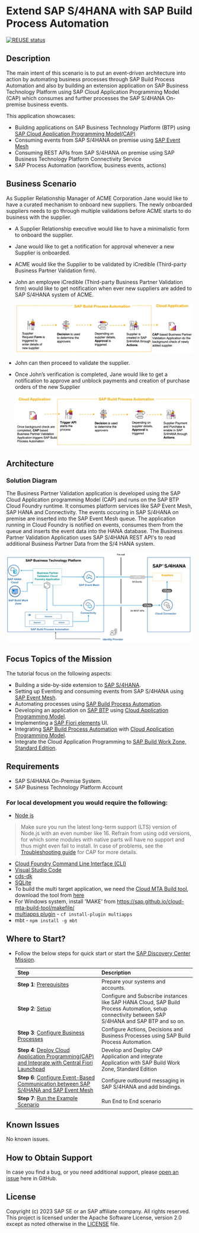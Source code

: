# Extend SAP S/4HANA with SAP Build Process Automation
[![REUSE status](https://api.reuse.software/badge/github.com/SAP-samples/s4hana-cloud-extension-process-automation)](https://api.reuse.software/info/github.com/SAP-samples/s4hana-cloud-extension-process-automation)
## Description
The main intent of this scenario is to put an event-driven architecture into action by automating business processes through SAP Build Process Automation and also by building an extension application on SAP Business Technology Platform using SAP Cloud Application Programming Model (CAP) which consumes and further processes the SAP S/4HANA On-premise business events.

This application showcases:

- Building applications on SAP Business Technology Platform (BTP) using [SAP Cloud Application Programming Model(CAP)](https://cap.cloud.sap/docs/)
- Consuming events from SAP S/4HANA on premise using [SAP Event Mesh](https://help.sap.com/viewer/bf82e6b26456494cbdd197057c09979f/Cloud/en-US/df532e8735eb4322b00bfc7e42f84e8d.html)
- Consuming REST APIs from SAP S/4HANA on premise using SAP Business Technology Platform Connectivity Service
- SAP Process Automation (workflow, business events, actions)

## Business Scenario

As Supplier Relationship Manager of ACME Corporation Jane would like to have a curated mechanism to onboard new suppliers. The newly onboarded suppliers needs to go through multiple validations before ACME starts to do business with the supplier.

- A Supplier Relationship executive would like to have a minimalistic form to onboard the supplier.
- Jane would like to get a notification for approval whenever a new Supplier is onboarded.
- ACME would like the Supplier to be validated by iCredible (Third-party Business Partner Validation firm).
- John an employee iCredible (Third-party Business Partner Validation firm) would like to get notification when ever new suppliers are added to SAP S/4HANA  system of ACME. 

    ![Business Flow](./documentation/images/spa-flow-1.png)

- John can then proceed to validate the supplier.
- Once John’s verification is completed, Jane would like to get a notification to approve and unblock payments and creation of purchase orders of the new Supplier

    ![Business Flow](./documentation/images/spa-flow-2.png)

## Architecture

### Solution Diagram

The Business Partner Validation application is developed using the SAP Cloud Application programming Model (CAP) and runs on the SAP BTP Cloud Foundry runtime. It consumes platform services like SAP Event Mesh, SAP HANA and Connectivity. The events occuring in SAP S/4HANA on premise are inserted into the SAP Event Mesh queue. The application running in Cloud Foundry is notified on events, consumes them from the queue and inserts the event data into the HANA database. The Business Partner Validation Application uses SAP S/4HANA REST API's to read additional Business Partner Data from the S/4 HANA system.

![solution diagram](./documentation/images/spa-architecture.png)

## Focus Topics of the Mission

The tutorial focus on the following aspects:

 * Building a side-by-side extension to [SAP S/4HANA](https://help.sap.com/docs/SAP_S4HANA_ON-PREMISE?state=DRAFT).
 * Setting up Eventing and consuming events from SAP S/4HANA using [SAP Event Mesh](https://help.sap.com/docs/SAP_EM?version=Cloud).
 * Automating processes using [SAP Build Process Automation](https://help.sap.com/docs/PROCESS_AUTOMATION?version=Cloud).
 * Developing an application on [SAP BTP](https://help.sap.com/docs/btp?version=Cloud) using [Cloud Application Programming Model](https://cap.cloud.sap/docs/).
 * Implementing a [SAP Fiori elements](https://help.sap.com/docs/SAP_FIORI_tools) UI.
 * Integrating [SAP Build Process Automation](https://help.sap.com/docs/PROCESS_AUTOMATION?version=Cloud) with [Cloud Application Programming Model](https://cap.cloud.sap/docs/).
 * Integrate the Cloud Application Programming to [SAP Build Work Zone, Standard Edition](https://help.sap.com/docs/WZ_STD).

## Requirements
* SAP S/4HANA On-Premise System.
* SAP Business Technology Platform Account

### For local development you would require the following:
* [Node js](https://nodejs.org/en/download/)
>Make sure you run the latest long-term support (LTS) version of Node.js with an even number like 16. Refrain from using odd versions, for which some modules with native parts will have no support and thus might even fail to install. In case of problems, see the [Troubleshooting guide](https://cap.cloud.sap/docs/advanced/troubleshooting#node-version) for CAP for more details.
* [Cloud Foundry Command Line Interface (CLI)](https://github.com/cloudfoundry/cli#downloads)
* [Visual Studio Code](https://cap.cloud.sap/docs/get-started/in-vscode)
* [cds-dk](https://cap.cloud.sap/docs/get-started/)
* [SQLite ](https://sqlite.org/download.html)
* To build the multi target application, we need the [Cloud MTA Build tool](https://sap.github.io/cloud-mta-build-tool/), download the tool from [here](https://sap.github.io/cloud-mta-build-tool/download/)
* For Windows system, install 'MAKE' from https://sap.github.io/cloud-mta-build-tool/makefile/
* [multiapps plugin](https://github.com/cloudfoundry-incubator/multiapps-cli-plugin) - `cf install-plugin multiapps`  
*  mbt -  `npm install -g mbt`

## Where to Start?

* Follow the below steps for quick start or start the [SAP Discovery Center Mission](https://discovery-center.cloud.sap/missions).

    |  **Step**  |  **Description** | 
    | ----------- | ----------- | 
    | **Step 1**: [Prerequisites](./documentation/prepare/README.md) | Prepare your systems and accounts. | 
    | **Step 2**: [Setup](./documentation/set-up/README.md) | Configure and Subscribe instances like SAP HANA Cloud, SAP Build Process Automation, setup connectivity between SAP S/4HANA and SAP BTP and so on. | 
    | **Step 3**: [Configure Business Processes](./documentation/develop/README.md)  | Configure Actions, Decisions and Business Processes using SAP Build Process Automation. |
    | **Step 4**: [Deploy Cloud Application Programming(CAP) and Integrate with Central Fiori Launchpad](./documentation/deploy/README.md)| Develop and Deploy CAP Application and integrate Application with SAP Build Work Zone, Standard Edition |
    | **Step 6**: [Configure Event-Based Communication between SAP S/4HANA and SAP Event Mesh](./documentation/deploy/configure-channel/README.md) | Configure outbound messaging in SAP S/4HANA and add bindings. |
    | **Step 7**: [Run the Example Scenario](./documentation/deploy/run-e2e/README.md) | Run End to End scenario |


## Known Issues

No known issues.

## How to Obtain Support

In case you find a bug, or you need additional support, please [open an issue](https://github.com/SAP-samples/s4hana-cloud-extension-process-automation/issues/new) here in GitHub.

## License
Copyright (c) 2023 SAP SE or an SAP affiliate company. All rights reserved. This project is licensed under the Apache Software License, version 2.0 except as noted otherwise in the [LICENSE](LICENSES/Apache-2.0.txt) file.


